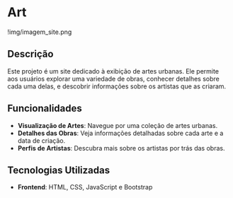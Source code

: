 # Art

!img/imagem_site.png

## Descrição

Este projeto é um site dedicado à exibição de artes urbanas. Ele permite aos usuários explorar uma variedade de obras, conhecer detalhes sobre cada uma delas, e descobrir informações sobre os artistas que as criaram.

## Funcionalidades

- **Visualização de Artes**: Navegue por uma coleção de artes urbanas.
- **Detalhes das Obras**: Veja informações detalhadas sobre cada arte e a data de criação.
- **Perfis de Artistas**: Descubra mais sobre os artistas por trás das obras.

## Tecnologias Utilizadas

- **Frontend**: HTML, CSS, JavaScript e Bootstrap
